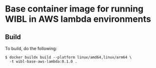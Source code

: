 # Base container image for running WIBL in AWS lambda environments

## Build
To build, do the following:
```shell
$ docker buildx build --platform linux/amd64,linux/arm64 \
  -t wibl-base-aws-lambda:0.1.0 .
```